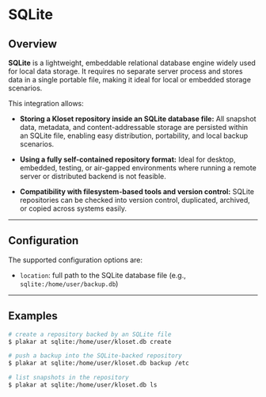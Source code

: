 # SQLite

## Overview

**SQLite** is a lightweight, embeddable relational database engine widely used for local data storage. It requires no separate server process and stores data in a single portable file, making it ideal for local or embedded storage scenarios.

This integration allows:

* **Storing a Kloset repository inside an SQLite database file:**
  All snapshot data, metadata, and content-addressable storage are persisted within an SQLite file, enabling easy distribution, portability, and local backup scenarios.

* **Using a fully self-contained repository format:**
  Ideal for desktop, embedded, testing, or air-gapped environments where running a remote server or distributed backend is not feasible.

* **Compatibility with filesystem-based tools and version control:**
  SQLite repositories can be checked into version control, duplicated, archived, or copied across systems easily.

---

## Configuration

The supported configuration options are:

* `location`: full path to the SQLite database file (e.g., `sqlite:/home/user/backup.db`)

---

## Examples

```sh
# create a repository backed by an SQLite file
$ plakar at sqlite:/home/user/kloset.db create

# push a backup into the SQLite-backed repository
$ plakar at sqlite:/home/user/kloset.db backup /etc

# list snapshots in the repository
$ plakar at sqlite:/home/user/kloset.db ls
```
